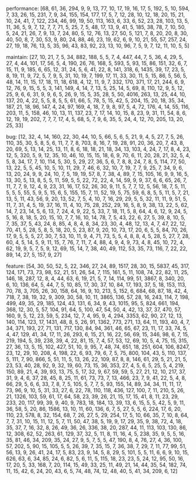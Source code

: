 performance: [68, 61, 36, 294, 9, 9, 13, 77, 10, 17, 19, 16, 17, 5, 192, 5, 10, 594, 7, 33, 26, 15, 231, 7, 9, 34, 155, 154, 177, 17, 5, 7, 12, 28, 10, 12, 18, 20, 15, 21, 10, 24, 41, 7, 122, 234, 46, 99, 19, 50, 113, 163, 6, 33, 6, 52, 23, 28, 103, 13, 5, 11, 36, 5, 9, 7, 12, 7, 7, 71, 5, 25, 7, 5, 48, 17, 13, 9, 41, 5, 185, 38, 78, 7, 10, 50, 5, 24, 21, 26, 7, 9, 13, 7, 24, 80, 5, 12, 76, 13, 27, 50, 5, 121, 7, 8, 20, 20, 8, 30, 40, 50, 8, 7, 30, 53, 9, 80, 24, 88, 46, 23, 19, 62, 6, 9, 10, 21, 55, 57, 257, 24, 27, 19, 18, 76, 13, 5, 35, 96, 43, 83, 92, 23, 13, 10, 96, 7, 5, 9, 7, 12, 11, 10, 5, 5]

maintain: [27, 10, 21, 7, 5, 34, 882, 188, 5, 5, 7, 4, 447, 44, 7, 5, 36, 4, 29, 5, 27, 4, 44, 101, 17, 56, 5, 4, 190, 26, 76, 168, 5, 593, 5, 93, 15, 86, 151, 32, 6, 7, 15, 11, 9, 185, 6, 65, 12, 31, 24, 5, 6, 41, 22, 8, 141, 318, 6, 1435, 39, 17, 23, 5, 8, 19, 11, 9, 72, 5, 7, 9, 5, 31, 10, 19, 7, 199, 17, 11, 33, 30, 11, 5, 15, 86, 5, 56, 5, 48, 14, 11, 15, 17, 18, 11, 18, 618, 4, 12, 11, 9, 7, 332, 170, 371, 17, 21, 244, 6, 9, 12, 76, 9, 15, 5, 5, 3, 141, 149, 4, 14, 7, 13, 5, 25, 14, 5, 69, 8, 110, 12, 9, 5, 12, 25, 9, 6, 6, 31, 9, 9, 6, 5, 26, 9, 15, 5, 35, 28, 5, 50, 4016, 263, 13, 25, 44, 10, 137, 20, 4, 22, 5, 5, 8, 5, 5, 61, 66, 5, 78, 5, 15, 42, 5, 204, 15, 20, 18, 35, 34, 187, 21, 18, 96, 147, 4, 24, 97, 169, 4, 18, 7, 9, 8, 97, 5, 4, 72, 176, 4, 14, 55, 116, 203, 11, 5, 158, 46, 10, 13, 11, 137, 23, 7, 17, 14, 10, 15, 8, 23, 9, 31, 11, 54, 8, 6, 12, 19, 19, 202, 7, 7, 7, 17, 4, 5, 68, 5, 7, 9, 6, 35, 5, 24, 4, 12, 70, 205, 13, 20, 25, 33]

bug: [12, 32, 4, 14, 160, 22, 30, 44, 10, 5, 66, 5, 6, 5, 21, 9, 4, 5, 27, 7, 5, 26, 110, 35, 30, 5, 8, 5, 6, 11, 7, 7, 8, 703, 8, 16, 7, 19, 28, 91, 20, 36, 20, 7, 43, 8, 20, 69, 5, 13, 14, 25, 13, 11, 8, 6, 18, 18, 21, 18, 34, 13, 103, 4, 24, 7, 17, 8, 4, 23, 12, 5, 320, 5, 9, 12, 35, 10, 46, 10, 15, 15, 18, 6, 9, 70, 6, 11, 20, 28, 21, 32, 5, 4, 5, 8, 34, 17, 7, 10, 114, 5, 30, 5, 29, 27, 36, 5, 6, 7, 8, 8, 24, 7, 8, 5, 114, 77, 50, 13, 22, 5, 5, 45, 10, 5, 10, 11, 29, 7, 46, 6, 32, 10, 7, 19, 7, 7, 9, 25, 7, 34, 9, 6, 13, 20, 24, 9, 9, 24, 10, 7, 5, 19, 19, 57, 8, 7, 38, 4, 89, 7, 15, 105, 16, 9, 9, 16, 5, 13, 30, 5, 13, 8, 5, 5, 11, 59, 5, 5, 22, 72, 22, 4, 14, 59, 9, 9, 37, 6, 6, 65, 26, 7, 11, 7, 7, 9, 12, 4, 9, 23, 31, 16, 17, 52, 26, 30, 9, 11, 5, 7, 7, 12, 5, 56, 18, 7, 5, 11, 5, 5, 5, 55, 5, 9, 5, 15, 6, 5, 155, 15, 7, 11, 52, 19, 5, 75, 59, 6, 8, 5, 5, 11, 5, 7, 21, 13, 5, 11, 43, 56, 9, 20, 13, 52, 7, 5, 4, 10, 7, 16, 29, 29, 5, 5, 32, 11, 11, 9, 51, 5, 11, 7, 31, 4, 5, 19, 37, 16, 11, 4, 10, 75, 28, 252, 29, 16, 5, 8, 9, 38, 13, 22, 5, 62, 14, 7, 23, 14, 5, 6, 13, 7, 24, 4, 9, 22, 5, 33, 7, 18, 11, 5, 8, 64, 4, 6, 12, 9, 24, 5, 5, 16, 8, 18, 5, 20, 15, 10, 7, 7, 16, 10, 14, 78, 7, 5, 43, 22, 6, 27, 5, 39, 8, 10, 5, 7, 35, 37, 5, 43, 24, 8, 85, 4, 8, 4, 8, 34, 23, 30, 4, 48, 12, 13, 4, 7, 47, 22, 12, 70, 41, 5, 28, 5, 8, 5, 18, 20, 5, 23, 87, 9, 20, 10, 73, 17, 20, 6, 5, 5, 84, 70, 26, 17, 9, 5, 5, 5, 27, 30, 7, 53, 10, 11, 9, 4, 71, 73, 5, 5, 4, 8, 8, 4, 5, 28, 5, 27, 7, 28, 60, 4, 5, 14, 5, 9, 11, 15, 7, 76, 7, 11, 7, 4, 88, 4, 9, 4, 9, 73, 4, 8, 45, 10, 72, 4, 62, 19, 9, 5, 7, 5, 9, 12, 69, 15, 14, 7, 38, 40, 49, 112, 53, 35, 73, 116, 7, 22, 22, 89, 14, 27, 5, 157, 9, 27]

feature: [54, 30, 50, 52, 5, 22, 346, 27, 24, 89, 1517, 28, 30, 15, 5837, 45, 317, 124, 171, 73, 73, 98, 52, 21, 51, 26, 54, 7, 115, 161, 5, 11, 108, 74, 22, 82, 11, 25, 146, 18, 287, 12, 8, 4, 44, 63, 6, 19, 21, 5, 7, 14, 114, 99, 51, 3867, 8, 340, 20, 6, 10, 136, 64, 5, 44, 7, 5, 10, 85, 17, 30, 37, 10, 84, 17, 193, 37, 5, 18, 153, 113, 70, 78, 3, 705, 26, 30, 158, 64, 16, 9, 10, 213, 5, 152, 6, 684, 68, 87, 18, 42, 4, 718, 7, 38, 19, 32, 9, 309, 30, 58, 10, 11, 3865, 136, 57, 28, 16, 243, 114, 7, 198, 499, 49, 35, 29, 185, 124, 43, 131, 6, 34, 9, 43, 1015, 95, 5, 824, 661, 194, 368, 12, 30, 5, 57, 104, 91, 64, 5, 100, 47, 54, 50, 4, 42, 13, 37, 37, 470, 57, 160, 9, 5, 12, 23, 59, 5, 234, 12, 7, 4, 95, 9, 4, 294, 3353, 62, 90, 27, 12, 13, 140, 114, 123, 17, 1431, 48, 8, 5, 26, 91, 1362, 773, 271, 13, 64, 11, 193, 40, 4, 7, 34, 371, 193, 27, 71, 131, 717, 130, 84, 94, 361, 46, 65, 67, 23, 11, 17, 33, 74, 5, 4, 47, 129, 41, 34, 17, 11, 26, 293, 6, 15, 21, 16, 22, 56, 69, 15, 346, 98, 6, 7, 15, 219, 194, 5, 39, 238, 39, 4, 22, 81, 15, 7, 4, 57, 53, 12, 69, 10, 5, 4, 75, 15, 315, 27, 36, 13, 5, 15, 102, 427, 51, 10, 9, 95, 7, 48, 74, 651, 18, 251, 604, 106, 8247, 23, 12, 29, 10, 208, 4, 198, 22, 6, 93, 79, 6, 7, 5, 75, 800, 104, 43, 5, 110, 137, 5, 111, 7, 90, 866, 5, 51, 11, 5, 13, 26, 22, 109, 87, 8, 8, 146, 61, 29, 5, 21, 21, 5, 23, 53, 40, 28, 92, 9, 32, 19, 60, 73, 15, 36, 353, 27, 4, 5, 6, 5, 25, 5, 4, 219, 150, 89, 21, 4, 39, 93, 13, 75, 5, 17, 32, 9, 67, 59, 59, 5, 27, 21, 12, 10, 217, 37, 31, 9, 4, 6, 37, 28, 45, 8, 25, 11, 61, 73, 73, 7, 13, 466, 23, 7, 9, 41, 22, 5, 4, 8, 66, 29, 5, 6, 6, 33, 7, 8, 7, 5, 105, 5, 7, 7, 5, 93, 155, 14, 89, 34, 34, 11, 11, 17, 73, 96, 9, 10, 5, 31, 33, 27, 6, 22, 78, 110, 118, 436, 127, 100, 7, 11, 210, 5, 26, 21, 1326, 103, 59, 61, 17, 64, 58, 23, 39, 26, 21, 15, 17, 15, 41, 8, 11, 23, 29, 233, 20, 117, 99, 39, 9, 40, 9, 783, 18, 184, 13, 39, 13, 6, 15, 5, 5, 42, 5, 9, 11, 36, 58, 5, 20, 86, 1586, 13, 10, 11, 60, 136, 6, 7, 5, 27, 5, 5, 6, 224, 17, 6, 20, 110, 23, 578, 8, 32, 154, 68, 7, 26, 27, 5, 29, 254, 17, 5, 10, 66, 35, 7, 10, 8, 64, 7, 7, 31, 10, 15, 11, 12, 5, 7, 11, 50, 47, 38, 5, 19, 9, 17, 29, 35, 9, 38, 72, 4, 18, 35, 37, 7, 16, 32, 8, 26, 49, 36, 26, 336, 38, 20, 287, 44, 11, 113, 103, 130, 86, 12, 308, 62, 52, 263, 61, 129, 37, 32, 5, 11, 8, 11, 16, 4, 5, 238, 35, 9, 5, 5, 16, 35, 81, 46, 34, 209, 35, 24, 27, 9, 5, 7, 5, 5, 47, 190, 8, 4, 76, 27, 4, 36, 100, 57, 202, 5, 90, 15, 105, 5, 5, 26, 39, 7, 35, 15, 7, 36, 38, 7, 29, 7, 11, 77, 99, 51, 56, 13, 9, 26, 41, 24, 17, 5, 83, 23, 9, 14, 5, 8, 29, 5, 101, 5, 5, 11, 6, 6, 9, 10, 15, 626, 63, 6, 34, 85, 24, 6, 82, 5, 6, 11, 5, 115, 18, 23, 23, 5, 24, 12, 95, 50, 16, 17, 20, 5, 33, 168, 7, 20, 114, 15, 49, 33, 25, 11, 49, 21, 14, 44, 35, 54, 182, 74, 11, 15, 42, 6, 24, 20, 43, 6, 5, 74, 48, 74, 12, 48, 40, 5, 41, 34, 209, 6, 12]